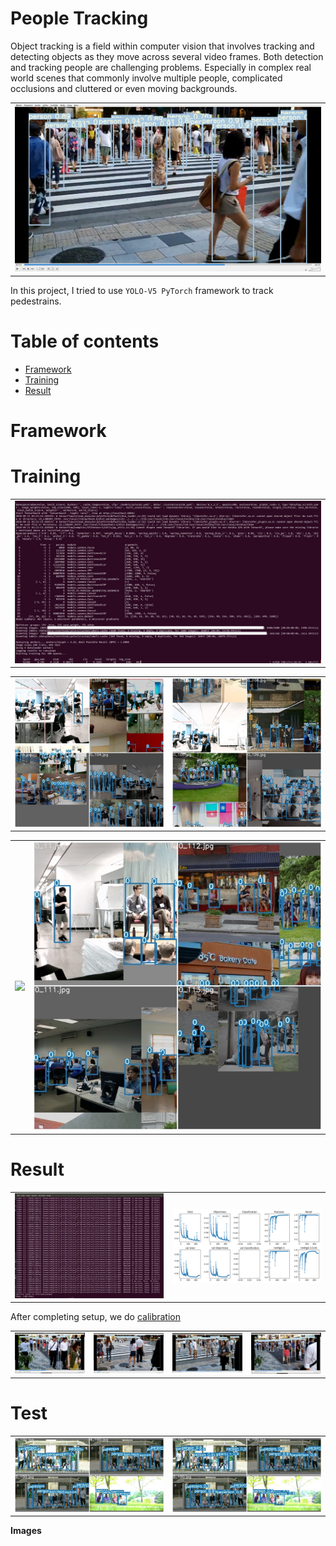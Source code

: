 People Tracking 
============

Object tracking is a field within computer vision that involves tracking and detecting objects as they move across several video frames. Both detection and tracking people are challenging problems. Especially in complex real world scenes that commonly involve multiple people, complicated occlusions and cluttered or even moving backgrounds. 


<table border="0">
   <tr>
      <td>
      <img src="./img/1.png" width="100%" />
      </td>
     </tr>
   </table>



In this project, I tried to use `YOLO-V5 PyTorch` framework to track pedestrains. 

Table of contents
==================

<!--ts-->
* [Framework](#Framework)
* [Training](#Traing)
* [Result](#Result)
      
<!--te-->


Framework
===========



Training
=============

<table border="0">
   <tr>
      <td>
      <img src="./img/training_1.png" width="100%" />
      </td>
   </tr>
</table>



<table border="0">
   <tr>
      <td>
      <img src="./img/train_batch0.jpg" width="100%" />
      </td>
      <td>
      <img src="./img/train_batch1.jpg" width="100%" />
      </td>
   </tr>
   </table>





<table border="0">
   <tr>
      <td>
      <img src="./img/labels.jpg" width="100%" />
      </td>
      <td>
      <img src="./img/train_batch2.jpg" width="100%" />
      </td>
   </tr>
   </table>

Result
=======
<table border="0">
   <tr>
      <td>
      <img src="./img/result_1.png" width="100%" />
      </td>
      <td>
      <img src="./img/results.png" width="100%" />
      </td>
   </tr>
</table>





After completing setup, we do [calibration]()

<table border="0">
   <tr>
      <td>
      <img src="./img/result_4.png" width="100%" />
      </td>
      <td>
      <img src="./img/result_5.png" width="100%" />
      </td>
      <td>
      <img src="./img/result_2.png" width="100%" />
      </td>
      <td>
      <img src="./img/result_3.png" width="100%" />
      </td>
   </tr>
   </table>






Test
=====

<table border="0">
   <tr>
      <td>
      <img src="./img/test_batch0_gt.jpg" width="100%" />
      </td>
      <td>
      <img src="./img/test_batch0_pred.jpg" width="100%" />
      </td>
     </tr>
   </table>




**Images**








 
 
 
